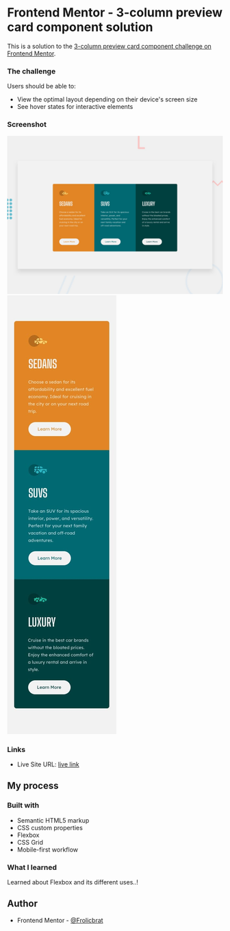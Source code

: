 # Frontend Mentor - 3-column preview card component solution

This is a solution to the [3-column preview card component challenge on Frontend Mentor](https://www.frontendmentor.io/challenges/3column-preview-card-component-pH92eAR2-).

### The challenge

Users should be able to:

- View the optimal layout depending on their device's screen size
- See hover states for interactive elements

### Screenshot

![Desktop](https://github.com/FrolicBrat/Three_column_preview_card_component-Frontend-Mentor/blob/c4d82bcdeef4af97b2abb6df817096d9655542cf/design/desktop-preview.jpg)
![Mobile](design/mobile-design.jpg)

### Links

- Live Site URL: [live link](https://main--unrivaled-cat-d79430.netlify.app/)

## My process

### Built with

- Semantic HTML5 markup
- CSS custom properties
- Flexbox
- CSS Grid
- Mobile-first workflow

### What I learned

Learned about Flexbox and its different uses..!

## Author

- Frontend Mentor - [@Frolicbrat](https://www.frontendmentor.io/profile/FrolicBrat)
